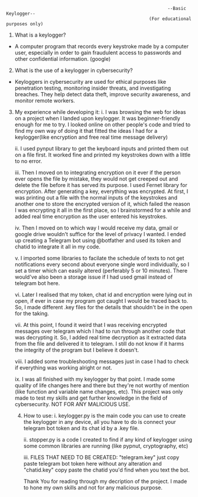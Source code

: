                                                                  --Basic Keylogger--
                                                          (For educational purposes only)

1. What is a keylogger?
- A computer program that records every keystroke made by a computer user, especially in order to gain fraudulent access to passwords and other confidential information. (google)

2. What is the use of a keylogger in cybersecurity?
- Keyloggers in cybersecurity are used for ethical purposes like penetration testing, monitoring insider threats, and investigating breaches. They help detect data theft, improve security awareness, and monitor remote workers.

3. My experience while developing it: 
    i. I was browsing the web for ideas on a project when I landed upon keylogger. It was beginner-friendly enough for me to try. I looked online on other people's code 
            and tried to find my own way of doing it that fitted the ideas I had for a keylogger(like encryption and free real time message delivery)

    ii. I used pynput library to get the keyboard inputs and printed them out on a file first. It worked fine and printed my keystrokes down with a little to no error.

   iii. Then I moved on to integrating encryption on it ever if the person ever opens the file by mistake, they would not get creeped out and delete the file before it 
             has served its purpose. I used Fernet library for encryption. After generating a key, everything was encrypted. At first, I was printing out a file with the 
             normal inputs of the keystrokes and another one to store the encrypted version of it, which failed the reason I was encrypting it all in the first place, so I 
             brainstormed for a while and added real time encryption as the user entered his keystrokes.

    iv. Then I moved on to which way I would receive my data, gmail or google drive wouldn't suffice for the level of privacy I wanted. I ended up creating a Telegram bot 
            using @botfather and used its token and chatid to integrate it all in my code.

    v. I imported some libraries to facilate the schedule of texts to not get notifications every second about everyone single word individually, so I set a timer which 
           can easily altered (perferably 5 or 10 minutes). There would've also been a storage issue if I had used gmail instead of telegram bot here.

     vi. Later I realised that my token, chat id and encryption were lying out in open, if ever in case my program got caught I would be traced back to. So, I made 
            different .key files for the details that shouldn't be in the open for the taking.

    vii. At this point, I found it weird that I was receiving encrypted messages over telegram which I had to run through another code that was decrypting it. So, I added 
             real time decryption as it extracted data from the file and delivered it to telegram. I still do not know if it harms the integrity of the program but I believe 
             it doesn't.

     viii. I added some troubleshooting messages just in case I had to check if everything was working alright or not.

     ix. I was all finished with my keylogger by that point. I made some quality of life changes here and there but they're not worthy of mention (like function and 
            variable name changes, etc). This project was only made to test my skills and get further knowledge in the field of cybersecurity. NOT FOR ANY MALICIOUS USE.

   4. How to use:
        i. keylogger.py is the main code you can use to create the keylogger in any device, all you have to do is connect your telegram bot token and its chat id by a .key               file.

        ii. stopper.py is a code I created to find if any kind of keylogger using some common libraries are running (like pypnut, cryptography, etc)

        iii. FILES THAT NEED TO BE CREATED: "telegram.key" just copy paste telegram bot token here without any alteration and "chatid.key" copy paste the chatid you'd find 
        when you text the bot.

      Thank You for reading through my decription of the project. I made to hone my own skills and not for any malicious purpose.

